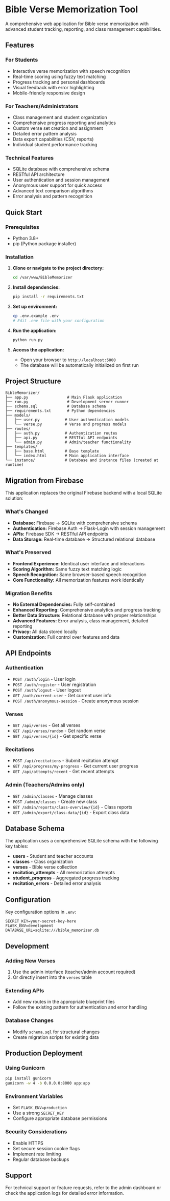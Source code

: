 # Bible Verse Memorization Tool

A comprehensive web application for Bible verse memorization with advanced student tracking, reporting, and class management capabilities.

## Features

### For Students
- Interactive verse memorization with speech recognition
- Real-time scoring using fuzzy text matching
- Progress tracking and personal dashboards
- Visual feedback with error highlighting
- Mobile-friendly responsive design

### For Teachers/Administrators
- Class management and student organization
- Comprehensive progress reporting and analytics
- Custom verse set creation and assignment
- Detailed error pattern analysis
- Data export capabilities (CSV, reports)
- Individual student performance tracking

### Technical Features
- SQLite database with comprehensive schema
- RESTful API architecture
- User authentication and session management
- Anonymous user support for quick access
- Advanced text comparison algorithms
- Error analysis and pattern recognition

## Quick Start

### Prerequisites
- Python 3.8+
- pip (Python package installer)

### Installation

1. **Clone or navigate to the project directory:**
   ```bash
   cd /var/www/BibleMemorizer
   ```

2. **Install dependencies:**
   ```bash
   pip install -r requirements.txt
   ```

3. **Set up environment:**
   ```bash
   cp .env.example .env
   # Edit .env file with your configuration
   ```

4. **Run the application:**
   ```bash
   python run.py
   ```

5. **Access the application:**
   - Open your browser to `http://localhost:5000`
   - The database will be automatically initialized on first run

## Project Structure

```
BibleMemorizer/
├── app.py                 # Main Flask application
├── run.py                 # Development server runner
├── schema.sql             # Database schema
├── requirements.txt       # Python dependencies
├── models/
│   ├── user.py           # User authentication models
│   └── verse.py          # Verse and progress models
├── routes/
│   ├── auth.py           # Authentication routes
│   ├── api.py            # RESTful API endpoints
│   └── admin.py          # Admin/teacher functionality
├── templates/
│   ├── base.html         # Base template
│   └── index.html        # Main application interface
└── instance/             # Database and instance files (created at runtime)
```

## Migration from Firebase

This application replaces the original Firebase backend with a local SQLite solution:

### What's Changed
- **Database:** Firebase → SQLite with comprehensive schema
- **Authentication:** Firebase Auth → Flask-Login with session management
- **APIs:** Firebase SDK → RESTful API endpoints
- **Data Storage:** Real-time database → Structured relational database

### What's Preserved
- **Frontend Experience:** Identical user interface and interactions
- **Scoring Algorithm:** Same fuzzy text matching logic
- **Speech Recognition:** Same browser-based speech recognition
- **Core Functionality:** All memorization features work identically

### Migration Benefits
- **No External Dependencies:** Fully self-contained
- **Enhanced Reporting:** Comprehensive analytics and progress tracking
- **Better Data Structure:** Relational database with proper relationships
- **Advanced Features:** Error analysis, class management, detailed reporting
- **Privacy:** All data stored locally
- **Customization:** Full control over features and data

## API Endpoints

### Authentication
- `POST /auth/login` - User login
- `POST /auth/register` - User registration
- `POST /auth/logout` - User logout
- `GET /auth/current-user` - Get current user info
- `POST /auth/anonymous-session` - Create anonymous session

### Verses
- `GET /api/verses` - Get all verses
- `GET /api/verses/random` - Get random verse
- `GET /api/verses/{id}` - Get specific verse

### Recitations
- `POST /api/recitations` - Submit recitation attempt
- `GET /api/progress/my-progress` - Get current user progress
- `GET /api/attempts/recent` - Get recent attempts

### Admin (Teachers/Admins only)
- `GET /admin/classes` - Manage classes
- `POST /admin/classes` - Create new class
- `GET /admin/reports/class-overview/{id}` - Class reports
- `GET /admin/export/class-data/{id}` - Export class data

## Database Schema

The application uses a comprehensive SQLite schema with the following key tables:

- **users** - Student and teacher accounts
- **classes** - Class organization
- **verses** - Bible verse collection
- **recitation_attempts** - All memorization attempts
- **student_progress** - Aggregated progress tracking
- **recitation_errors** - Detailed error analysis

## Configuration

Key configuration options in `.env`:

```env
SECRET_KEY=your-secret-key-here
FLASK_ENV=development
DATABASE_URL=sqlite:///bible_memorizer.db
```

## Development

### Adding New Verses
1. Use the admin interface (teacher/admin account required)
2. Or directly insert into the `verses` table

### Extending APIs
- Add new routes in the appropriate blueprint files
- Follow the existing pattern for authentication and error handling

### Database Changes
- Modify `schema.sql` for structural changes
- Create migration scripts for existing data

## Production Deployment

### Using Gunicorn
```bash
pip install gunicorn
gunicorn -w 4 -b 0.0.0.0:8000 app:app
```

### Environment Variables
- Set `FLASK_ENV=production`
- Use a strong `SECRET_KEY`
- Configure appropriate database permissions

### Security Considerations
- Enable HTTPS
- Set secure session cookie flags
- Implement rate limiting
- Regular database backups

## Support

For technical support or feature requests, refer to the admin dashboard or check the application logs for detailed error information.